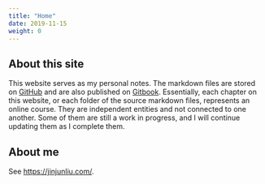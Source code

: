 ```yaml
---
title: "Home"
date: 2019-11-15
weight: 0
---
```


## About this site

This website serves as my personal notes. The markdown files are stored on [GitHub](https://github.com/jinjunliu/notes/) and are also published on [Gitbook](https://jinjunliu.gitbook.io/notes/). Essentially, each chapter on this website, or each folder of the source markdown files, represents an online course. They are independent entities and not connected to one another. Some of them are still a work in progress, and I will continue updating them as I complete them.

## About me

See https://jinjunliu.com/.
